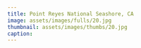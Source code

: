 ```yaml
---
title: Point Reyes National Seashore, CA
image: assets/images/fulls/20.jpg
thumbnail: assets/images/thumbs/20.jpg
caption:
---
```

